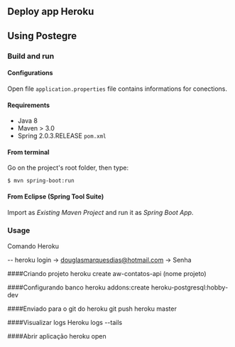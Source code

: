 ## Deploy app Heroku
## Using Postegre



### Build and run

#### Configurations

Open file `application.properties` file contains informations for conections.

#### Requirements

- Java 8
- Maven > 3.0
- Spring 2.0.3.RELEASE `pom.xml`

#### From terminal

Go on the project's root folder, then type:

    $ mvn spring-boot:run

#### From Eclipse (Spring Tool Suite)

Import as *Existing Maven Project* and run it as *Spring Boot App*.

### Usage

Comando Heroku

-- heroku login
-> douglasmarquesdias@hotmail.com
-> Senha

####Criando projeto
heroku create aw-contatos-api (nome projeto)

####Configurando banco
heroku addons:create heroku-postgresql:hobby-dev

####Enviado para o git do heroku
git push heroku master

####Visualizar logs
Heroku logs --tails

####Abrir aplicação
heroku open

